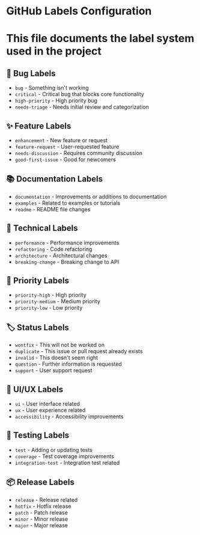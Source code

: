 # GitHub Labels Configuration
# This file documents the label system used in the project

## 🐛 Bug Labels
- `bug` - Something isn't working
- `critical` - Critical bug that blocks core functionality
- `high-priority` - High priority bug
- `needs-triage` - Needs initial review and categorization

## ✨ Feature Labels
- `enhancement` - New feature or request
- `feature-request` - User-requested feature
- `needs-discussion` - Requires community discussion
- `good-first-issue` - Good for newcomers

## 📚 Documentation Labels
- `documentation` - Improvements or additions to documentation
- `examples` - Related to examples or tutorials
- `readme` - README file changes

## 🔧 Technical Labels
- `performance` - Performance improvements
- `refactoring` - Code refactoring
- `architecture` - Architectural changes
- `breaking-change` - Breaking change to API

## 🎯 Priority Labels
- `priority-high` - High priority
- `priority-medium` - Medium priority
- `priority-low` - Low priority

## 🏷️ Status Labels
- `wontfix` - This will not be worked on
- `duplicate` - This issue or pull request already exists
- `invalid` - This doesn't seem right
- `question` - Further information is requested
- `support` - User support request

## 🎨 UI/UX Labels
- `ui` - User interface related
- `ux` - User experience related
- `accessibility` - Accessibility improvements

## 🧪 Testing Labels
- `test` - Adding or updating tests
- `coverage` - Test coverage improvements
- `integration-test` - Integration test related

## 📦 Release Labels
- `release` - Release related
- `hotfix` - Hotfix release
- `patch` - Patch release
- `minor` - Minor release
- `major` - Major release
